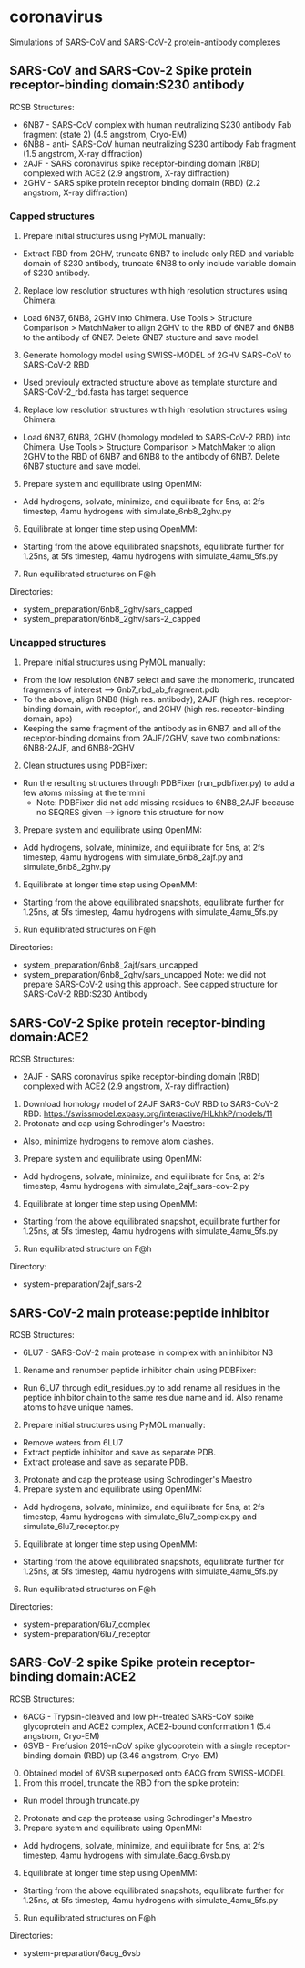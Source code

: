 # coronavirus
Simulations of SARS-CoV and SARS-CoV-2 protein-antibody complexes

## SARS-CoV and SARS-Cov-2 Spike protein receptor-binding domain:S230 antibody
RCSB Structures: 
* 6NB7 - SARS-CoV complex with human neutralizing S230 antibody Fab fragment (state 2) (4.5 angstrom, Cryo-EM)
* 6NB8 - anti- SARS-CoV human neutralizing S230 antibody Fab fragment (1.5 angstrom, X-ray diffraction)
* 2AJF - SARS coronavirus spike receptor-binding domain (RBD) complexed with ACE2 (2.9 angstrom, X-ray diffraction)
* 2GHV - SARS spike protein receptor binding domain (RBD) (2.2 angstrom, X-ray diffraction)

### Capped structures
1. Prepare initial structures using PyMOL manually:
* Extract RBD from 2GHV, truncate 6NB7 to include only RBD and variable domain of S230 antibody, truncate 6NB8 to only include variable domain of S230 antibody.
2. Replace low resolution structures with high resolution structures using Chimera:
* Load 6NB7, 6NB8, 2GHV into Chimera. Use Tools > Structure Comparison > MatchMaker to align 2GHV to the RBD of 6NB7 and 6NB8 to the antibody of 6NB7. Delete 6NB7 stucture and save model.
3. Generate homology model using SWISS-MODEL of 2GHV SARS-CoV to SARS-CoV-2 RBD
* Used previouly extracted structure above as template sturcture and SARS-CoV-2_rbd.fasta has target sequence
4. Replace low resolution structures with high resolution structures using Chimera:
* Load 6NB7, 6NB8, 2GHV (homology modeled to SARS-CoV-2 RBD) into Chimera. Use Tools > Structure Comparison > MatchMaker to align 2GHV to the RBD of 6NB7 and 6NB8 to the antibody of 6NB7. Delete 6NB7 stucture and save model.
5. Prepare system and equilibrate using OpenMM:
* Add hydrogens, solvate, minimize, and equilibrate for 5ns, at 2fs timestep, 4amu hydrogens with simulate_6nb8_2ghv.py
6. Equilibrate at longer time step using OpenMM:
* Starting from the above equilibrated snapshots, equilibrate further for 1.25ns, at 5fs timestep, 4amu hydrogens with simulate_4amu_5fs.py
7. Run equilibrated structures on F@h

Directories:
* system_preparation/6nb8_2ghv/sars_capped
* system_preparation/6nb8_2ghv/sars-2_capped

### Uncapped structures

1. Prepare initial structures using PyMOL manually:
* From the low resolution 6NB7 select and save the monomeric, truncated fragments of interest --> 6nb7_rbd_ab_fragment.pdb
* To the above, align 6NB8 (high res. antibody), 2AJF (high res. receptor-binding domain, with receptor), and 2GHV (high res. receptor-binding domain, apo)
* Keeping the same fragment of the antibody as in 6NB7, and all of the receptor-binding domains from 2AJF/2GHV, save two combinations: 6NB8-2AJF, and 6NB8-2GHV
2. Clean structures using PDBFixer:
* Run the resulting structures through PDBFixer (run_pdbfixer.py) to add a few atoms missing at the termini
  * Note: PDBFixer did not add missing residues to 6NB8_2AJF because no SEQRES given --> ignore this structure for now 
3. Prepare system and equilibrate using OpenMM:
* Add hydrogens, solvate, minimize, and equilibrate for 5ns, at 2fs timestep, 4amu hydrogens with simulate_6nb8_2ajf.py and simulate_6nb8_2ghv.py
4. Equilibrate at longer time step using OpenMM:
* Starting from the above equilibrated snapshots, equilibrate further for 1.25ns, at 5fs timestep, 4amu hydrogens with simulate_4amu_5fs.py
5. Run equilibrated structures on F@h

Directories:
* system_preparation/6nb8_2ajf/sars_uncapped
* system_preparation/6nb8_2ghv/sars_uncapped
Note: we did not prepare SARS-CoV-2 using this approach. See capped structure for SARS-CoV-2 RBD:S230 Antibody

## SARS-CoV-2 Spike protein receptor-binding domain:ACE2
RCSB Structures: 
* 2AJF - SARS coronavirus spike receptor-binding domain (RBD) complexed with ACE2 (2.9 angstrom, X-ray diffraction)

1. Download homology model of 2AJF SARS-CoV RBD to SARS-CoV-2 RBD: https://swissmodel.expasy.org/interactive/HLkhkP/models/11
2. Protonate and cap using Schrodinger's Maestro:
* Also, minimize hydrogens to remove atom clashes.
3. Prepare system and equilibrate using OpenMM:
* Add hydrogens, solvate, minimize, and equilibrate for 5ns, at 2fs timestep, 4amu hydrogens with simulate_2ajf_sars-cov-2.py
4. Equilibrate at longer time step using OpenMM:
* Starting from the above equilibrated snapshot, equilibrate further for 1.25ns, at 5fs timestep, 4amu hydrogens with simulate_4amu_5fs.py
5. Run equilibrated structure on F@h

Directory:
* system-preparation/2ajf_sars-2

## SARS-CoV-2 main protease:peptide inhibitor
RCSB Structures: 
* 6LU7 - SARS-CoV-2 main protease in complex with an inhibitor N3

1. Rename and renumber peptide inhibitor chain using PDBFixer:
* Run 6LU7 through edit_residues.py to add rename all residues in the peptide inhibitor chain to the same residue name and id. Also rename atoms to have unique names.
2. Prepare initial structures using PyMOL manually:
* Remove waters from 6LU7
* Extract peptide inhibitor and save as separate PDB.
* Extract protease and save as separate PDB.
3. Protonate and cap the protease using Schrodinger's Maestro
4. Prepare system and equilibrate using OpenMM:
* Add hydrogens, solvate, minimize, and equilibrate for 5ns, at 2fs timestep, 4amu hydrogens with simulate_6lu7_complex.py and simulate_6lu7_receptor.py
5. Equilibrate at longer time step using OpenMM:
* Starting from the above equilibrated snapshots, equilibrate further for 1.25ns, at 5fs timestep, 4amu hydrogens with simulate_4amu_5fs.py
6. Run equilibrated structures on F@h

Directories: 
* system-preparation/6lu7_complex
* system-preparation/6lu7_receptor

## SARS-CoV-2 spike Spike protein receptor-binding domain:ACE2
RCSB Structures: 
* 6ACG - Trypsin-cleaved and low pH-treated SARS-CoV spike glycoprotein and ACE2 complex, ACE2-bound conformation 1 (5.4 angstrom, Cryo-EM)
* 6SVB - Prefusion 2019-nCoV spike glycoprotein with a single receptor-binding domain (RBD) up (3.46 angstrom, Cryo-EM)

0. Obtained model of 6VSB superposed onto 6ACG from SWISS-MODEL
1. From this model, truncate the RBD from the spike protein:
* Run model through truncate.py
2. Protonate and cap the protease using Schrodinger's Maestro
3. Prepare system and equilibrate using OpenMM:
* Add hydrogens, solvate, minimize, and equilibrate for 5ns, at 2fs timestep, 4amu hydrogens with simulate_6acg_6vsb.py
4. Equilibrate at longer time step using OpenMM:
* Starting from the above equilibrated snapshots, equilibrate further for 1.25ns, at 5fs timestep, 4amu hydrogens with simulate_4amu_5fs.py
5. Run equilibrated structures on F@h

Directories: 
* system-preparation/6acg_6vsb

